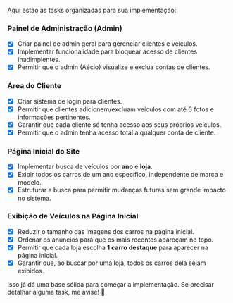 Aqui estão as tasks organizadas para sua implementação:

### **Painel de Administração (Admin)**

- [x] Criar painel de admin geral para gerenciar clientes e veículos.
- [x] Implementar funcionalidade para bloquear acesso de clientes inadimplentes.
- [x] Permitir que o admin (Aécio) visualize e exclua contas de clientes.

### **Área do Cliente**

- [x] Criar sistema de login para clientes.
- [x] Permitir que clientes adicionem/excluam veículos com até 6 fotos e informações pertinentes.
- [x] Garantir que cada cliente só tenha acesso aos seus próprios veículos.
- [x] Permitir que o admin tenha acesso total a qualquer conta de cliente.

### **Página Inicial do Site**

- [x] Implementar busca de veículos por **ano** e **loja**.
- [x] Exibir todos os carros de um ano específico, independente de marca e modelo.
- [x] Estruturar a busca para permitir mudanças futuras sem grande impacto no sistema.

### **Exibição de Veículos na Página Inicial**

- [x] Reduzir o tamanho das imagens dos carros na página inicial.
- [x] Ordenar os anúncios para que os mais recentes apareçam no topo.
- [x] Permitir que cada loja escolha **1 carro destaque** para aparecer na página inicial.
- [x] Garantir que, ao buscar por uma loja, todos os carros dela sejam exibidos.

Isso já dá uma base sólida para começar a implementação. Se precisar detalhar alguma task, me avise! 🚀
